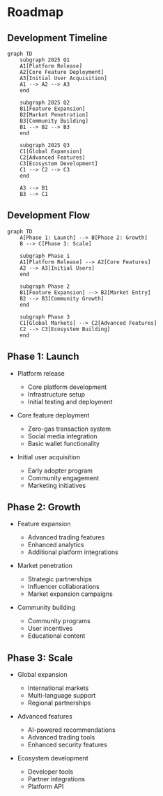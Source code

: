 # Roadmap

## Development Timeline

```mermaid
graph TD
    subgraph 2025 Q1
    A1[Platform Release]
    A2[Core Feature Deployment]
    A3[Initial User Acquisition]
    A1 --> A2 --> A3
    end
    
    subgraph 2025 Q2
    B1[Feature Expansion]
    B2[Market Penetration]
    B3[Community Building]
    B1 --> B2 --> B3
    end
    
    subgraph 2025 Q3
    C1[Global Expansion]
    C2[Advanced Features]
    C3[Ecosystem Development]
    C1 --> C2 --> C3
    end
    
    A3 --> B1
    B3 --> C1
```

## Development Flow

```mermaid
graph TD
    A[Phase 1: Launch] --> B[Phase 2: Growth]
    B --> C[Phase 3: Scale]
    
    subgraph Phase 1
    A1[Platform Release] --> A2[Core Features]
    A2 --> A3[Initial Users]
    end
    
    subgraph Phase 2
    B1[Feature Expansion] --> B2[Market Entry]
    B2 --> B3[Community Growth]
    end
    
    subgraph Phase 3
    C1[Global Markets] --> C2[Advanced Features]
    C2 --> C3[Ecosystem Building]
    end
```

## Phase 1: Launch

* Platform release
  * Core platform development
  * Infrastructure setup
  * Initial testing and deployment

* Core feature deployment
  * Zero-gas transaction system
  * Social media integration
  * Basic wallet functionality

* Initial user acquisition
  * Early adopter program
  * Community engagement
  * Marketing initiatives

## Phase 2: Growth

* Feature expansion
  * Advanced trading features
  * Enhanced analytics
  * Additional platform integrations

* Market penetration
  * Strategic partnerships
  * Influencer collaborations
  * Market expansion campaigns

* Community building
  * Community programs
  * User incentives
  * Educational content

## Phase 3: Scale

* Global expansion
  * International markets
  * Multi-language support
  * Regional partnerships

* Advanced features
  * AI-powered recommendations
  * Advanced trading tools
  * Enhanced security features

* Ecosystem development
  * Developer tools
  * Partner integrations
  * Platform API
